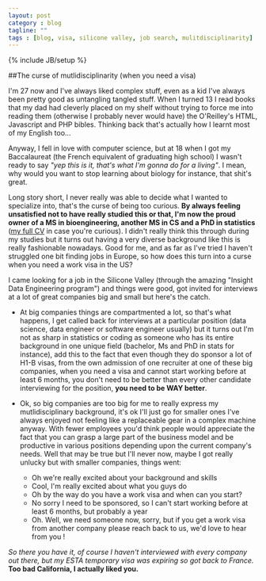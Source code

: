 ```yaml
---
layout: post
category : blog
tagline: ""
tags : [blog, visa, silicone valley, job search, mulitdisciplinarity]
---
```

{% include JB/setup %}

##The curse of mutlidisciplinarity (when you need a visa)

I'm 27 now and I've always liked complex stuff, even as a kid I've always been pretty good as untangling tangled stuff. When I turned 13 I read books that my dad had cleverly placed on my shelf without trying to force me into reading them (otherwise I probably never would have) the O'Reilley's HTML, Javascript and PHP bibles. Thinking back that's actually how I learnt most of my English too...

Anyway, I fell in love with computer science, but at 18 when I got my Baccalaureat (the French equivalent of graduating high school) I wasn't ready to say _"yep this is it, that's what I'm gonna do for a living"_. I mean, why would you want to stop learning about biology for instance, that shit's great.

Long story short, I never really was able to decide what I wanted to specialize into, that's the curse of being too curious. **By always feeling unsatisfied not to have really studied this or that, I'm now the proud owner of a MS in bioengineering, another MS in CS and a PhD in statistics** ([my full CV](http://jbogp.github.io/JBP_Resume_2015.pdf) in case you're curious). I didn't really think this through during my studies but it turns out having a very diverse background like this is really fashionable nowadays. Good for me, and as far as I've tried I haven't struggled one bit finding jobs in Europe, so how does this turn into a curse when you need a work visa in the US?

I came looking for a job in the Silicone Valley (through the amazing "Insight Data Engineering program") and things were good, got invited for interviews at a lot of great companies big and small but here's the catch.

- At big companies things are compartmented a lot, so that's what happens, I get called back for interviews at a particular position (data science, data engineer or software engineer usually) but it turns out I'm not as sharp in statistics or coding as someone who has its entire background in one unique field (bachelor, Ms and PhD in stats for instance), add this to the fact that even though they do sponsor a lot of H1-B visas, from the own admission of one recruiter at one of these big companies, when you need a visa and cannot start working before at least 6 months, you don't need to be better than every other candidate interviewing for the position, **you need to be WAY better**.

- Ok, so big companies are too big for me to really express my mutlidisciplinary background, it's ok I'll just go for smaller ones I've always enjoyed not feeling like a replaceable gear in a complex machine anyway. With fewer employees you'd think people would appreciate the fact that you can grasp a large part of the business model and be productive in various positions depending upon the current company's needs. Well that may be true but I'll never now, maybe I got really unlucky but with smaller companies, things went:
  - Oh we're really excited about your background and skills
  - Cool, I'm really excited about what you guys do
  - Oh by the way do you have a work visa and when can you start?
  - No sorry I need to be sponsored, so I can't start working before at least 6 months, but probably a year
  - Oh. Well, we need someone now, sorry, but if you get a work visa from another company please reach back to us, we'd love to hear from you !

_So there you have it, of course I haven't interviewed with every company out there, but my ESTA temporary visa was expiring so got back to France._ **Too bad California, I actually liked you.**

